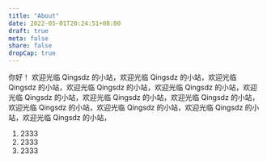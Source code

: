 ```yaml
---
title: "About"
date: 2022-05-01T20:24:51+08:00
draft: true
meta: false
share: false
dropCap: true
---
```


你好！ 欢迎光临 Qingsdz 的小站，欢迎光临 Qingsdz 的小站，欢迎光临 Qingsdz 的小站，欢迎光临 Qingsdz 的小站，欢迎光临 Qingsdz 的小站，欢迎光临 Qingsdz 的小站，欢迎光临 Qingsdz 的小站，欢迎光临 Qingsdz 的小站，欢迎光临 Qingsdz 的小站，欢迎光临 Qingsdz 的小站，欢迎光临 Qingsdz 的小站，欢迎光临 Qingsdz 的小站，

1. 2333 
2. 2333
3. 2333

